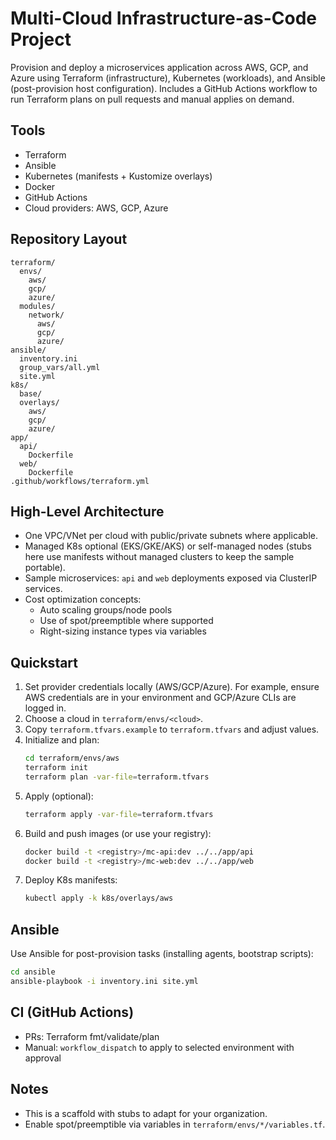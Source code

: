 # Multi-Cloud Infrastructure-as-Code Project

Provision and deploy a microservices application across AWS, GCP, and Azure using Terraform (infrastructure), Kubernetes (workloads), and Ansible (post-provision host configuration). Includes a GitHub Actions workflow to run Terraform plans on pull requests and manual applies on demand.

## Tools
- Terraform
- Ansible
- Kubernetes (manifests + Kustomize overlays)
- Docker
- GitHub Actions
- Cloud providers: AWS, GCP, Azure

## Repository Layout
```
terraform/
  envs/
    aws/
    gcp/
    azure/
  modules/
    network/
      aws/
      gcp/
      azure/
ansible/
  inventory.ini
  group_vars/all.yml
  site.yml
k8s/
  base/
  overlays/
    aws/
    gcp/
    azure/
app/
  api/
    Dockerfile
  web/
    Dockerfile
.github/workflows/terraform.yml
```

## High-Level Architecture
- One VPC/VNet per cloud with public/private subnets where applicable.
- Managed K8s optional (EKS/GKE/AKS) or self-managed nodes (stubs here use manifests without managed clusters to keep the sample portable).
- Sample microservices: `api` and `web` deployments exposed via ClusterIP services.
- Cost optimization concepts:
  - Auto scaling groups/node pools
  - Use of spot/preemptible where supported
  - Right-sizing instance types via variables

## Quickstart
1) Set provider credentials locally (AWS/GCP/Azure). For example, ensure AWS credentials are in your environment and GCP/Azure CLIs are logged in.
2) Choose a cloud in `terraform/envs/<cloud>`.
3) Copy `terraform.tfvars.example` to `terraform.tfvars` and adjust values.
4) Initialize and plan:
   ```bash
   cd terraform/envs/aws
   terraform init
   terraform plan -var-file=terraform.tfvars
   ```
5) Apply (optional):
   ```bash
   terraform apply -var-file=terraform.tfvars
   ```
6) Build and push images (or use your registry):
   ```bash
   docker build -t <registry>/mc-api:dev ../../app/api
   docker build -t <registry>/mc-web:dev ../../app/web
   ```
7) Deploy K8s manifests:
   ```bash
   kubectl apply -k k8s/overlays/aws
   ```

## Ansible
Use Ansible for post-provision tasks (installing agents, bootstrap scripts):
```bash
cd ansible
ansible-playbook -i inventory.ini site.yml
```

## CI (GitHub Actions)
- PRs: Terraform fmt/validate/plan
- Manual: `workflow_dispatch` to apply to selected environment with approval

## Notes
- This is a scaffold with stubs to adapt for your organization.
- Enable spot/preemptible via variables in `terraform/envs/*/variables.tf`.


